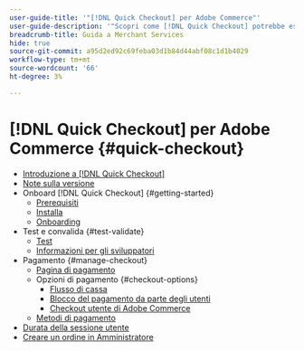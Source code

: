 ```yaml
---
user-guide-title: '"[!DNL Quick Checkout] per Adobe Commerce"'
user-guide-description: '"Scopri come [!DNL Quick Checkout] potrebbe essere utile per la tua istanza Adobe Commerce e per come effettuare l’onboarding e configurare correttamente l’estensione."'
breadcrumb-title: Guida a Merchant Services
hide: true
source-git-commit: a95d2ed92c69feba03d1b84d44abf08c1d1b4029
workflow-type: tm+mt
source-wordcount: '66'
ht-degree: 3%

---
```



# [!DNL Quick Checkout] per Adobe Commerce {#quick-checkout}

- [Introduzione a [!DNL Quick Checkout]](overview.md)
- [Note sulla versione](release-notes.md)
- Onboard [!DNL Quick Checkout] {#getting-started}
   - [Prerequisiti](prerequisites.md)
   - [Installa](install.md)
   - [Onboarding](onboarding.md)
- Test e convalida {#test-validate}
   - [Test](testing.md)
   - [Informazioni per gli sviluppatori](developer.md)
- Pagamento {#manage-checkout}
   - [Pagina di pagamento](checkout-page.md)
   - Opzioni di pagamento {#checkout-options}
      - [Flusso di cassa](checkout-flow.md)
      - [Blocco del pagamento da parte degli utenti](checkout-bolt.md)
      - [Checkout utente di Adobe Commerce](checkout-adobe-commerce.md)
   - [Metodi di pagamento](payment-methods.md)
- [Durata della sessione utente](user-session-lifetime.md)
- [Creare un ordine in Amministratore](create-order-admin.md)
